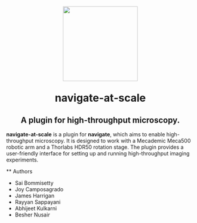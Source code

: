 <h1 align="center">
<img src="https://github.com/TheDeanLab/navigate-plugin-template/blob/main/plugin-icon.jpg" width="200" height="200"/>

navigate-at-scale
	
<h2 align="center">
	A plugin for high-throughput microscopy. 
</h2>
</h1>

**navigate-at-scale** is a plugin for **navigate**, which aims to enable high-throughput
microscopy. It is designed to work with a Mecademic Meca500 robotic arm and a Thorlabs
HDR50 rotation stage. The plugin provides a user-friendly interface for setting up and 
running high-throughput imaging experiments.

** Authors
- Sai Bommisetty
- Joy Camposagrado
- James Harrigan
- Rayyan Sappayani
- Abhijeet Kulkarni
- Besher Nusair
